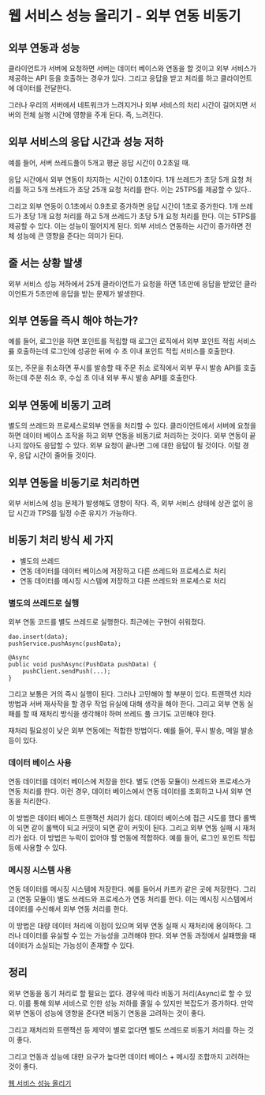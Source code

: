 # 웹 서비스 성능 올리기 - 외부 연동 비동기

## 외부 연동과 성능
클라이언트가 서버에 요청하면 서버는 데이터 베이스와 연동을 할 것이고 외부 서비스가 제공하는 API 등을 호출하는 경우가 있다. 그리고 응답을 받고 처리를 하고 클라이언트에 데이터를 전달한다.   

그러나 우리의 서버에서 네트워크가 느려지거나 외부 서비스의 처리 시간이 길어지면 서버의 전체 실행 시간에 영향을 주게 된다. 즉, 느려진다.   

## 외부 서비스의 응답 시간과 성능 저하
예를 들어, 서버 쓰레드풀이 5개고 평균 응답 시간이 0.2초일 때.   

응답 시간에서 외부 연동이 차지하는 시간이 0.1초이다. 1개 쓰레드가 초당 5개 요청 처리를 하고 5개 쓰레드가 초당 25개 요청 처리를 한다. 이는 25TPS를 제공할 수 있다..   

그리고 외부 연동이 0.1초에서 0.9초로 증가하면 응답 시간이 1초로 증가한다. 1개 쓰레드가 초당 1개 요청 처리를 하고 5개 쓰레드가 초당 5개 요청 처리를 한다. 이는 5TPS를 제공할 수 있다. 이는 성능이 떨어지게 된다. 외부 서비스 연동하는 시간이 증가하면 전체 성능에 큰 영향을 준다는 의미가 된다.   

## 줄 서는 상황 발생
외부 서비스 성능 저하에서 25개 클라이언트가 요청을 하면 1초만에 응답을 받았던 클라이언트가 5초만에 응답을 받는 문제가 발생한다.   

## 외부 연동을 즉시 해야 하는가?
예를 들어, 로그인을 하면 포인트를 적립할 때 로그인 로직에서 외부 포인트 적립 서비스릃 호출하는데 로그인에 성공한 뒤에 수 초 이내 포인트 적립 서비스를 호출한다.   

또는, 주문을 취소하면 푸시를 발송할 때 주문 취소 로직에서 외부 푸시 발송 API를 호출하는데 주문 취소 후, 수십 초 이내 외부 푸시 발송 API를 호출한다.   

## 외부 연동에 비동기 고려
별도의 쓰레드와 프로세스로외부 연동을 처리할 수 있다. 클라이언트에서 서버에 요청을 하면 데이터 베이스 조작을 하고 외부 연동을 비동기로 처리하는 것이다. 외부 연동이 끝나지 않아도 응답할 수 있다. 외부 요청이 끝나면 그에 대한 응답이 될 것이다. 이럴 경우, 응답 시간이 줄어들 것이다.   

## 외부 연동을 비동기로 처리하면
외부 서비스에 성능 문제가 발생해도 영향이 작다. 즉, 외부 서비스 상태에 상관 없이 응답 시간과 TPS를 일정 수준 유지가 가능하다.   

## 비동기 처리 방식 세 가지
* 별도의 쓰레드
* 연동 데이터를 데이터 베이스에 저장하고 다른 쓰레드와 프로세스로 처리
* 연동 데이터를 메시징 시스템에 저장하고 다른 쓰레드와 프로세스로 처리

### 별도의 쓰레드로 실행
외부 연동 코드를 별도 쓰레드로 실행한다. 최근에는 구현이 쉬워졌다.   

```
dao.insert(data);
pushService.pushAsync(pushData);
```
```
@Async
public void pushAsync(PushData pushData) {
    pushClient.sendPush(...);
}
```

그리고 보통은 거의 즉시 실행이 된다. 그러나 고민해야 할 부분이 있다. 트랜잭션 치라 방법과 서버 재사작을 할 경우 작업 유실에 대해 생각을 해야 한다. 그리고 외부 연동 실패를 할 때 재처리 방식을 생각해야 하며 쓰레드 풀 크기도 고민해야 한다.   

재처리 필요성이 낮은 외부 연동에는 적합한 방법이다. 예를 들어, 푸시 발송, 메일 발송 등이 있다.   

### 데이터 베이스 사용
연동 데이터를 데이터 베이스에 저장을 한다. 별도 (연동 모듈이) 쓰레드와 프로세스가 연동 처리를 한다. 이런 경우, 데이터 베이스에서 연동 데이터를 조회하고 나서 외부 연동을 처리한다.   

이 방법은 데이터 베이스 트랜잭션 처리가 쉽다. 데이터 베이스에 접근 시도를 했다 롤백이 되면 같이 롤백이 되고 커밋이 되면 같이 커밋이 된다. 그리고 외부 연동 실패 시 재처리가 쉽다. 이 방법은 누락이 없어야 할 연동에 적합하다. 예를 들어, 로그인 포인트 적립 등에 사용할 수 있다.   

### 메시징 시스템 사용
연동 데이터를 메시징 시스템에 저장한다. 예를 들어서 카프카 같은 곳에 저장한다. 그리고 (연동 모듈이) 별도 쓰레드와 프로세스가 연동 처리를 한다. 이는 메시징 시스템에서 데이터를 수신해서 외부 연동 처리를 한다.   

이 방법은 대량 데이터 처리에 이점이 있으며 외부 연동 실패 시 재처리에 용이하다. 그러나 데이터를 유실할 수 있는 가능성을 고려해야 한다. 외부 연동 과정에서 실패했을 때 데이터가 소실되는 가능성이 존재할 수 있다.   

## 정리
외부 연동을 동기 처리로 할 필요는 없다. 경우에 따라 비동기 처리(Async)로 할 수 있다. 이를 통해 외부 서비스로 인한 성능 저하를 줄일 수 있지만 복잡도가 증가하다. 만약 외부 연동이 성능에 영향을 준다면 비동기 연동을 고려하는 것이 좋다.   

그리고 재처리와 트랜잭션 등 제약이 별로 없다면 별도 쓰레드로 비동기 처리를 하는 것이 좋다.   

그리고 연동과 성능에 대한 요구가 높다면 데이터 베이스 + 메시징 조합까지 고려하는 것이 좋다.   

[웹 서비스 성능 올리기](https://www.youtube.com/watch?v=FCNNcl48k28)